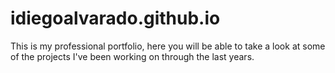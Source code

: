 # idiegoalvarado.github.io
This is my professional portfolio, here you will be able to take a look at some of the projects I've been working on through the last years.
